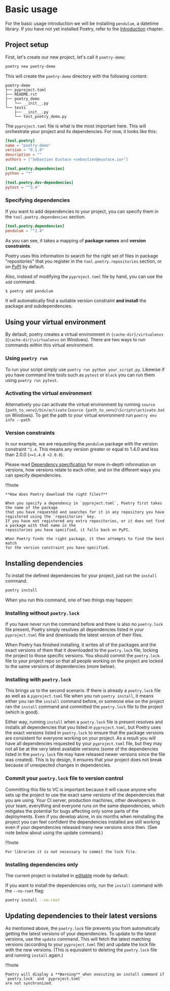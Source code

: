 # Basic usage

For the basic usage introduction we will be installing `pendulum`, a datetime library.
If you have not yet installed Poetry, refer to the [Introduction](/docs/) chapter.

## Project setup

First, let's create our new project, let's call it `poetry-demo`:

```bash
poetry new poetry-demo
```

This will create the `poetry-demo` directory with the following content:

```text
poetry-demo
├── pyproject.toml
├── README.rst
├── poetry_demo
│   └── __init__.py
└── tests
    ├── __init__.py
    └── test_poetry_demo.py
```

The `pyproject.toml` file is what is the most important here. This will orchestrate
your project and its dependencies. For now, it looks like this:

```toml
[tool.poetry]
name = "poetry-demo"
version = "0.1.0"
description = ""
authors = ["Sébastien Eustace <sebastien@eustace.io>"]

[tool.poetry.dependencies]
python = "*"

[tool.poetry.dev-dependencies]
pytest = "^3.4"
```

### Specifying dependencies

If you want to add dependencies to your project, you can specify them in the `tool.poetry.dependencies` section.

```toml
[tool.poetry.dependencies]
pendulum = "^1.4"
```

As you can see, it takes a mapping of **package names** and **version constraints**.

Poetry uses this information to search for the right set of files in package "repositories" that you register
in the `tool.poetry.repositories` section, or on [PyPI](https://pypi.org) by default.

Also, instead of modifying the `pyproject.toml` file by hand, you can use the `add` command.

```bash
$ poetry add pendulum
```

It will automatically find a suitable version constraint **and install** the package and subdependencies.


## Using your virtual environment

By default, poetry creates a virtual environment in `{cache-dir}/virtualenvs` (`{cache-dir}\virtualenvs` on Windows). 
There are two ways to run commands within this virtual environment.

### Using `poetry run`

To run your script simply use `poetry run python your_script.py`.
Likewise if you have command line tools such as `pytest` or `black` you can run them using `poetry run pytest`. 


### Activating the virtual environment

Alternatively you can activate the virtual environment by running `source {path_to_venv}/bin/activate` (`source {path_to_venv}\Scripts\activate.bat` on Windows).
To get the path to your virtual environment run `poetry env info --path`


### Version constraints

In our example, we are requesting the `pendulum` package with the version constraint `^1.4`.
This means any version greater or equal to 1.4.0 and less than 2.0.0 (`>=1.4.0 <2.0.0`).

Please read [Dependency specification](/docs/dependency-specification) for more in-depth information on versions,
how versions relate to each other, and on the different ways you can specify dependencies.


!!!note

    **How does Poetry download the right files?**

    When you specify a dependency in `pyproject.toml`, Poetry first takes the name of the package
    that you have requested and searches for it in any repository you have registered using the `repositories` key.
    If you have not registered any extra repositories, or it does not find a package with that name in the
    repositories you have specified, it falls back on PyPI.

    When Poetry finds the right package, it then attempts to find the best match
    for the version constraint you have specified.


## Installing dependencies

To install the defined dependencies for your project, just run the `install` command.

```bash
poetry install
```

When you run this command, one of two things may happen:

### Installing without `poetry.lock`

If you have never run the command before and there is also no `poetry.lock` file present,
Poetry simply resolves all dependencies listed in your `pyproject.toml` file and downloads the latest version of their files.

When Poetry has finished installing, it writes all of the packages and the exact versions of them that it downloaded to the `poetry.lock` file,
locking the project to those specific versions.
You should commit the `poetry.lock` file to your project repo so that all people working on the project are locked to the same versions of dependencies (more below).


### Installing with `poetry.lock`

This brings us to the second scenario. If there is already a `poetry.lock` file as well as a `pyproject.toml` file
when you run `poetry install`, it means either you ran the `install` command before,
or someone else on the project ran the `install` command and committed the `poetry.lock` file to the project (which is good).

Either way, running `install` when a `poetry.lock` file is present resolves and installs all dependencies that you listed in `pyproject.toml`,
but Poetry uses the exact versions listed in `poetry.lock` to ensure that the package versions are consistent for everyone working on your project.
As a result you will have all dependencies requested by your `pyproject.toml` file,
but they may not all be at the very latest available versions
(some of the dependencies listed in the `poetry.lock` file may have released newer versions since the file was created).
This is by design, it ensures that your project does not break because of unexpected changes in dependencies.

### Commit your `poetry.lock` file to version control

Committing this file to VC is important because it will cause anyone who sets up the project
to use the exact same versions of the dependencies that you are using.
Your CI server, production machines, other developers in your team,
everything and everyone runs on the same dependencies,
which mitigates the potential for bugs affecting only some parts of the deployments.
Even if you develop alone, in six months when reinstalling the project you can feel confident
the dependencies installed are still working even if your dependencies released many new versions since then.
(See note below about using the update command.)

!!!note

    For libraries it is not necessary to commit the lock file.

### Installing dependencies only

The current project is installed in [editable](https://pip.pypa.io/en/stable/reference/pip_install/#editable-installs) mode by default.

If you want to install the dependencies only, run the `install` command with the `--no-root` flag:

```bash
poetry install --no-root
```

## Updating dependencies to their latest versions

As mentioned above, the `poetry.lock` file prevents you from automatically getting the latest versions
of your dependencies.
To update to the latest versions, use the `update` command.
This will fetch the latest matching versions (according to your `pyproject.toml` file)
and update the lock file with the new versions.
(This is equivalent to deleting the `poetry.lock` file and running `install` again.)

!!!note

    Poetry will display a **Warning** when executing an install command if `poetry.lock` and `pyproject.toml`
    are not synchronized.
